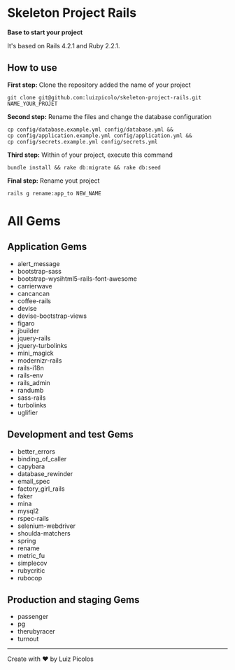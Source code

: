 # Skeleton Project Rails
**Base to start your project**

It's based on Rails 4.2.1 and Ruby 2.2.1.

## How to use
**First step:** Clone the repository added the name of your project   

    git clone git@github.com:luizpicolo/skeleton-project-rails.git NAME_YOUR_PROJET
    
**Second step:** Rename the files and change the database configuration

    cp config/database.example.yml config/database.yml &&
    cp config/application.example.yml config/application.yml &&
    cp config/secrets.example.yml config/secrets.yml
    
**Third step:** Within of your project, execute this command

    bundle install && rake db:migrate && rake db:seed
    
**Final step:** Rename yout project

    rails g rename:app_to NEW_NAME

# All Gems  
  
## Application Gems
 - alert_message   
 - bootstrap-sass   
 - bootstrap-wysihtml5-rails-font-awesome   
 - carrierwave   
 - cancancan   
 - coffee-rails   
 - devise   
 - devise-bootstrap-views   
 - figaro   
 - jbuilder   
 - jquery-rails   
 - jquery-turbolinks    
 - mini_magick    
 - modernizr-rails    
 - rails-i18n    
 - rails-env    
 - rails_admin    
 - randumb    
 - sass-rails    
 - turbolinks    
 - uglifier    

## Development and test Gems

 - better_errors    
 - binding_of_caller    
 - capybara    
 - database_rewinder    
 - email_spec    
 - factory_girl_rails    
 - faker    
 - mina    
 - mysql2    
 - rspec-rails       
 - selenium-webdriver    
 - shoulda-matchers        
 - spring    
 - rename     
 - metric_fu
 - simplecov    
 - rubycritic    
 - rubocop   

## Production and staging Gems

 - passenger    
 - pg    
 - therubyracer    
 - turnout  

______
Create with :heart: by Luiz Picolos  
 




